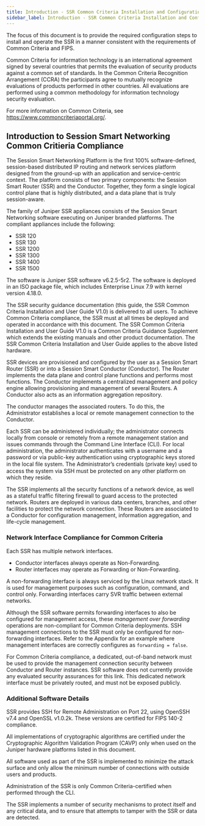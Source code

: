 ```yaml
---
title: Introduction - SSR Common Criteria Installation and Configuration
sidebar_label: Introduction - SSR Common Criteria Installation and Configuration
---
```


The focus of this document is to provide the required configuration steps to install and operate the SSR in a manner consistent with the requirements of Common Criteria and FIPS. 

Common Criteria for information technology is an international agreement signed by several countries that permits the evaluation of security products against a common set of standards. In the Common Criteria Recognition Arrangement (CCRA) the participants agree to mutually recognize evaluations of products performed in other countries. All evaluations are performed using a common methodology for information technology security evaluation.

For more information on Common Criteria, see https://www.commoncriteriaportal.org/.

## Introduction to Session Smart Networking Common Critieria Compliance

The Session Smart Networking Platform is the first 100% software-defined, session-based distributed IP routing and network services platform designed from the ground-up with an application and service-centric context. The platform consists of two primary components: the Session Smart Router (SSR) and the Conductor. Together, they form a single logical control plane that is highly distributed, and a data plane that is truly session-aware.

The family of Juniper SSR appliances consists of the Session Smart Networking software executing on Juniper branded platforms. The compliant appliances include the following:

- SSR 120
- SSR 130
- SSR 1200
- SSR 1300
- SSR 1400
- SSR 1500

The software is Juniper SSR software v6.2.5-5r2. The software is deployed in an ISO package file, which includes Enterprise Linux 7.9 with kernel version 4.18.0.

The SSR security guidance documentation (this guide, the SSR Common Criteria Installation and User Guide V1.0) is delivered to all users. To achieve Common Criteria compliance, the SSR must at all times be deployed and operated in accordance with this document. The SSR Common Criteria Installation and User Guide V1.0 is a Common Criteria Guidance Supplement which extends the existing manuals and other product documentation. The SSR Common Criteria Installation and User Guide applies to the above listed hardware. 

SSR devices are provisioned and configured by the user as a Session Smart Router (SSR) or into a Session Smart Conductor (Conductor). The Router implements the data plane and control plane functions and performs most functions. The Conductor implements a centralized management and policy engine allowing provisioning and management of several Routers. A Conductor also acts as an information aggregation repository. 

The conductor manages the associated routers. To do this, the Administrator establishes a local or remote management connection to the Conductor.

Each SSR can be administered individually; the administrator connects locally from console or remotely from a remote management station and issues commands through the Command Line Interface (CLI). For local administration, the administrator authenticates with a username and a password or via public-key authentication using cryptographic keys stored in the local ﬁle system. The Administrator’s credentials (private key) used to access the system via SSH must be protected on any other platform on which they reside.

The SSR implements all the security functions of a network device, as well as a stateful traffic filtering firewall to guard access to the protected network. Routers are deployed in various data centers, branches, and other facilities to protect the network connection. These Routers are associated to a Conductor for configuration management, information aggregation, and life-cycle management. 

### Network Interface Compliance for Common Criteria

Each SSR has multiple network interfaces.

- Conductor interfaces always operate as Non-Forwarding.
- Router interfaces may operate as Forwarding or Non-Forwarding.

A non-forwarding interface is always serviced by the Linux network stack. It is used for management purposes such as configuration, command, and control only. Forwarding interfaces carry SVR traffic between external networks.

Although the SSR software permits forwarding interfaces to also be configured for management access, these *management over forwarding* operations are non-compliant for Common Criteria deployments. SSH management connections to the SSR must only be configured for non-forwarding interfaces. Refer to the Appendix for an example where management interfaces are correctly configures as `forwarding = false`.

For Common Criteria compliance, a dedicated, out-of-band network must be used to provide the management connection security between Conductor and Router instances. SSR software does not currently provide any evaluated security assurances for this link. This dedicated network interface must be privately routed, and must not be exposed publicly.


### Additional Software Details

SSR provides SSH for Remote Administration on Port 22, using OpenSSH v7.4 and OpenSSL v1.0.2k. These versions are certified for FIPS 140-2 compliance. 

All implementations of cryptographic algorithms are certified under the Cryptographic Algorithm Validation Program (CAVP) only when used on the Juniper hardware platforms listed in this document. 

All software used as part of the SSR is implemented to minimize the attack surface and only allow the minimum number of connections with outside users and products. 

Administration of the SSR is only Common Criteria-certified when performed through the CLI. 

The SSR implements a number of security mechanisms to protect itself and any critical data, and to ensure that attempts to tamper with the SSR or data are detected.


